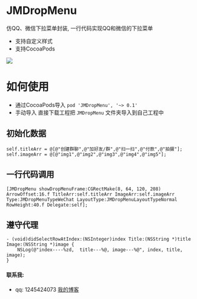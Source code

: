# JMDropMenu
仿QQ、微信下拉菜单封装, 一行代码实现QQ和微信的下拉菜单
* 支持自定义样式
* 支持CocoaPods

![](https://github.com/JunAILiang/JMDropMenu/raw/master/JMDropMenu/JMDropMenu.gif)  

# 如何使用
* 通过CocoaPods导入 `pod 'JMDropMenu', '~> 0.1'`
* 手动导入 直接下载工程把 `JMDropMenu` 文件夹导入到自己工程中

## 初始化数据
```
self.titleArr = @[@"创建群聊",@"加好友/群",@"扫一扫",@"付款",@"拍摄"];
self.imageArr = @[@"img1",@"img2",@"img3",@"img4",@"img5"];
```

## 一行代码调用
```
[JMDropMenu showDropMenuFrame:CGRectMake(8, 64, 120, 208) ArrowOffset:16.f TitleArr:self.titleArr ImageArr:self.imageArr Type:JMDropMenuTypeWeChat LayoutType:JMDropMenuLayoutTypeNormal RowHeight:40.f Delegate:self];
```

## 遵守代理
```
- (void)didSelectRowAtIndex:(NSInteger)index Title:(NSString *)title Image:(NSString *)image {
    NSLog(@"index----%zd,  title---%@, image---%@", index, title, image);
}
```

#### 联系我:
   * qq: 1245424073
[我的博客](https://ljmvip.cn)
